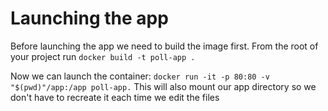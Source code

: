 # Launching the app

Before launching the app we need to build the image first. From the root of your project run `docker build -t poll-app .`

Now we can launch the container: `docker run -it -p 80:80 -v "$(pwd)"/app:/app poll-app.`
This will also mount our app directory so we don't have to recreate it each time we edit the files